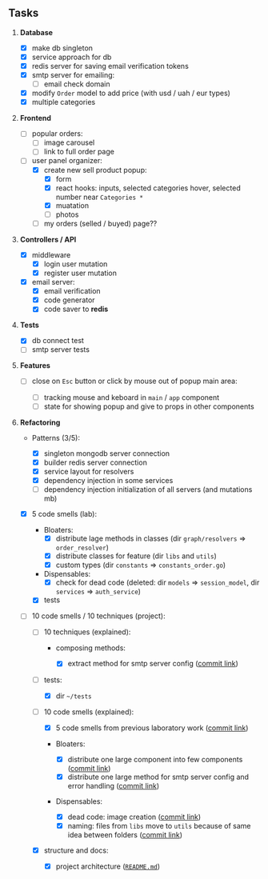 ## Tasks

1. **Database**

   - [x] make db singleton
   - [x] service approach for db
   - [x] redis server for saving email verification tokens
   - [x] smtp server for emailing:
     - [ ] email check domain
   - [x] modify `Order` model to add price (with usd / uah / eur types)
   - [x] multiple categories

2. **Frontend**

   - [ ] popular orders:
     - [ ] image carousel
     - [ ] link to full order page
   - [ ] user panel organizer:
     - [x] create new sell product popup:
       - [x] form
       - [x] react hooks: inputs, selected categories hover, selected number near `Categories *`
       - [x] muatation
       - [ ] photos
     - [ ] my orders (selled / buyed) page??

3. **Controllers / API**

   - [x] middleware
     - [x] login user mutation
     - [x] register user mutation
   - [x] email server:
     - [x] email verification
     - [x] code generator
     - [x] code saver to **redis**

4. **Tests**

   - [x] db connect test
   - [ ] smtp server tests

5. **Features**

   - [ ] close on `Esc` button or click by mouse out of popup main area:

     - [ ] tracking mouse and keboard in `main` / `app` component
     - [ ] state for showing popup and give to props in other components

6. **Refactoring**

   - Patterns (3/5):

     - [x] singleton mongodb server connection
     - [x] builder redis server connection
     - [x] service layout for resolvers
     - [x] dependency injection in some services
     - [ ] dependency injection initialization of all servers (and mutations mb)

   - [x] 5 code smells (lab):

     - Bloaters:
       - [x] distribute lage methods in classes (dir `graph/resolvers` => `order_resolver`)
       - [x] distribute classes for feature (dir `libs` and `utils`)
       - [x] custom types (dir `constants` => `constants_order.go`)
     - Dispensables:
       - [x] check for dead code (deleted: dir `models` => `session_model`, dir `services` => `auth_service`)
     - [x] tests

   - [ ] 10 code smells / 10 techniques (project):

     - [ ] 10 techniques (explained):

       - composing methods:

         - [x] extract method for smtp server config ([commit link](https://github.com/plxgwalker/e-commerce/commit/fa1b89e05d0cdee69b3a6e34dc1b4e423049647c))

     - [ ] tests:

       - [x] dir `~/tests`

     - [ ] 10 code smells (explained):

       - [x] 5 code smells from previous laboratory work ([commit link](<https://github.com/plxgwalker/e-commerce/blob/main/tasks.md#:~:text=5%20code%20smells%20(lab)%3A>))
       - Bloaters:

         - [x] distribute one large component into few components ([commit link](https://github.com/plxgwalker/e-commerce/commit/30a1858e71d30ca8d78d55aac9684c35de8ed2fa))
         - [x] distribute one large method for smtp server config and error handling ([commit link](https://github.com/plxgwalker/e-commerce/commit/fa1b89e05d0cdee69b3a6e34dc1b4e423049647c))

       - Dispensables:
         - [x] dead code: image creation ([commit link](https://github.com/plxgwalker/e-commerce/commit/691be520bccf5c0374979bce5fc8d68f6126051e))
         - [x] naming: files from `libs` move to `utils` because of same idea between folders ([commit link](https://github.com/plxgwalker/e-commerce/commit/66df879ac5a835f47e34632f8805bb89437a0f22))

     - [x] structure and docs:
       - [x] project architecture ([`README.md`](https://github.com/plxgwalker/e-commerce/blob/main/README.md))
